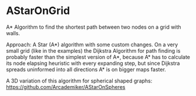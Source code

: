 # AStarOnGrid
A* Algorithm to find the shortest path between two nodes on a grid with walls.

Approach: A Star (A*) algorithm with some custom changes. On a very small grid (like in the examples)
the Dijkstra Algorithm for path finding is probably faster than the simplest version of A*,
because A* has to calculate its node elapsing heuristic with every expanding step,
but since Dijkstra spreads uninformed into all directions A* is on bigger maps faster.

A 3D variation of this algorithm for spherical shaped graphs: https://github.com/Arcademiker/AStarOnSpheres
